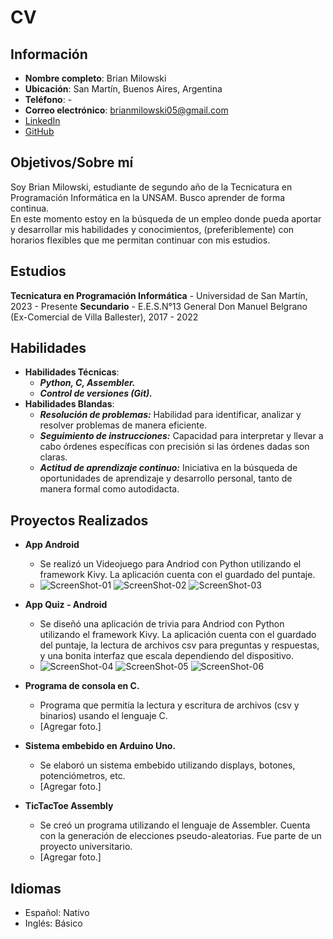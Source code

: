 # CV

## Información

- **Nombre completo**: Brian Milowski
- **Ubicación**: San Martín, Buenos Aires, Argentina
- **Teléfono**: -
- **Correo electrónico**: brianmilowski05@gmail.com
- [LinkedIn](https://www.linkedin.com/in/brian-milowski)
- [GitHub](https://github.com/brianm05)

## Objetivos/Sobre mí

Soy Brian Milowski, estudiante de segundo año de la Tecnicatura en Programación Informática en la UNSAM. Busco aprender de forma continua.  
En este momento estoy en la búsqueda de un empleo donde pueda aportar y desarrollar mis habilidades y conocimientos, (preferiblemente) con horarios flexibles que me permitan continuar con mis estudios.

## Estudios

**Tecnicatura en Programación Informática** - Universidad de San Martín, 2023 - Presente
**Secundario** - E.E.S.N°13 General Don Manuel Belgrano (Ex-Comercial de Villa Ballester), 2017 - 2022

## Habilidades

- **Habilidades Técnicas**:
  - ***Python, C, Assembler.***
  - ***Control de versiones (Git).***
- **Habilidades Blandas**:
  - ***Resolución de problemas:*** Habilidad para identificar, analizar y resolver problemas de manera eficiente.
  - ***Seguimiento de instrucciones:*** Capacidad para interpretar y llevar a cabo órdenes específicas con precisión si las órdenes dadas son claras.
  - ***Actitud de aprendizaje continuo:*** Iniciativa en la búsqueda de oportunidades de aprendizaje y desarrollo personal, tanto de manera formal como autodidacta.

## Proyectos Realizados

- **App Android**
  - Se realizó un Videojuego para Andriod con Python utilizando el framework Kivy. La aplicación cuenta con el guardado del puntaje.
  - ![ScreenShot-01](/assets/img/ss4.png) ![ScreenShot-02](/assets/img/ss5.png) ![ScreenShot-03](/assets/img/ss6.png)

- **App Quiz - Android**
  - Se diseñó una aplicación de trivia para Andriod con Python utilizando el framework Kivy. La aplicación cuenta con el guardado del puntaje, la lectura de archivos csv para preguntas y respuestas, y una bonita interfaz que escala dependiendo del dispositivo.
  - ![ScreenShot-04](/assets/img/ss1.png) ![ScreenShot-05](/assets/img/ss2.png) ![ScreenShot-06](/assets/img/ss3.png)

- **Programa de consola en C.**
  - Programa que permitía la lectura y escritura de archivos (csv y binarios) usando el lenguaje C.
  - [Agregar foto.]

- **Sistema embebido en Arduino Uno.**
  - Se elaboró un sistema embebido utilizando displays, botones, potenciómetros, etc.
  - [Agregar foto.]

- **TicTacToe Assembly**
  - Se creó un programa utilizando el lenguaje de Assembler. Cuenta con la generación de elecciones pseudo-aleatorias. Fue parte de un proyecto universitario.
  - [Agregar foto.]

## Idiomas

- Español: Nativo
- Inglés: Básico